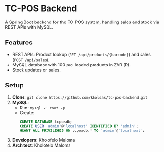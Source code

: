 # TC-POS Backend

A Spring Boot backend for the TC-POS system, handling sales and stock via REST APIs with MySQL.

## Features
- REST APIs: Product lookup (`GET /api/products/{barcode}`) and sales (`POST /api/sales`).
- MySQL database with 100 pre-loaded products in ZAR (R).
- Stock updates on sales.

## Setup
1. **Clone**: `git clone https://github.com/kholsas/tc-pos-backend.git`
2. **MySQL**:
    - Run: `mysql -u root -p`
    - Create:
      ```sql
      CREATE DATABASE tcposdb;
      CREATE USER 'admin'@'localhost' IDENTIFIED BY 'admin';
      GRANT ALL PRIVILEGES ON tcposdb.* TO 'admin'@'localhost';
      

3. **Developers**: Kholofelo Maloma
4. **Architect**: Kholofelo Maloma
